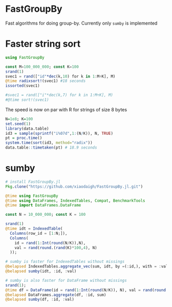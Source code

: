 # FastGroupBy

Fast algorithms for doing group-by. Currently only `sumby` is implemented

# Faster string sort
```julia
using FastGroupBy

const M=100_000_000; const K=100
srand(1)
svec1 = rand(["id"*dec(k,10) for k in 1:M÷K], M)
@time radixsort!(svec1) #18 seconds
issorted(svec1)

#svec1 = rand(["i"*dec(k,7) for k in 1:M÷K], M)
#@time sort!(svec1)
```
The speed is now on par with R for strings of size 8 bytes

```r
N=1e8; K=100
set.seed(1)
library(data.table)
id3 = sample(sprintf("i%07d",1:(N/K)), N, TRUE)
pt = proc.time()
system.time(sort(id3, method="radix"))
data.table::timetaken(pt) # 18.9 seconds
```

# sumby
```julia
# install FastGroupBy.jl
Pkg.clone("https://github.com/xiaodaigh/FastGroupBy.jl.git")

@time using FastGroupBy
@time using DataFrames, IndexedTables, Compat, BenchmarkTools
@time import DataFrames.DataFrame

const N = 10_000_000; const K = 100

srand(1)
@time idt = IndexedTable(
  Columns(row_id = [1:N;]),
  Columns(
    id = rand(1:Int(round(N/K)),N),
    val = rand(round.(rand(K)*100,4), N)
  ));

# sumby is faster for IndexedTables without missings
@belapsed IndexedTables.aggregate_vec(sum, idt, by =(:id,), with = :val)
@belapsed sumby(idt, :id, :val)

# sumby is also faster for DataFrame without missings
srand(1);
@time df = DataFrame(id = rand(1:Int(round(N/K)), N), val = rand(round.(rand(K)*100,4), N));
@belapsed DataFrames.aggregate(df, :id, sum)
@belapsed sumby(df, :id, :val)
```
